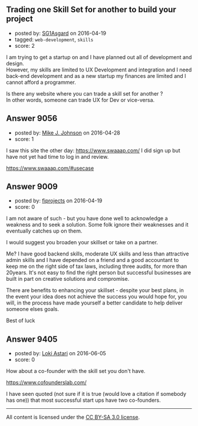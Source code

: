 ## Trading one Skill Set for another to build your project

- posted by: [SG1Asgard](https://stackexchange.com/users/3042384/sg1asgard) on 2016-04-19
- tagged: `web-development`, `skills`
- score: 2

<p>I am trying to get a startup on and I have planned out all of development and design. <br />
However, my skills are limited to UX Development and integration and I need back-end development and as a new startup my finances are limited and I cannot afford a programmer.</p>

<p>Is there any website where you can trade a skill set for another ?<br />
In other words, someone can trade UX for Dev or vice-versa.</p>



## Answer 9056

- posted by: [Mike J. Johnson](https://stackexchange.com/users/6581573/mike-j-johnson) on 2016-04-28
- score: 1

<p>I saw this site the other day: <a href="https://www.swaaap.com/" rel="nofollow">https://www.swaaap.com/</a> I did sign up but have not yet had time to log in and review.</p>

<p><a href="https://www.swaaap.com/#usecase" rel="nofollow">https://www.swaaap.com/#usecase</a></p>



## Answer 9009

- posted by: [fiprojects](https://stackexchange.com/users/5370155/fiprojects) on 2016-04-19
- score: 0

<p>I am not aware of such - but you have done well to acknowledge a weakness and to seek a solution. Some folk ignore their weaknesses and it eventually catches up on them.</p>

<p>I would suggest you broaden your skillset or take on a partner.</p>

<p>Me? I have good backend skills, moderate UX skills and less than attractive admin skills and I have depended on a friend and a good accountant to keep me on the right side of tax laws, including three audits, for more than 20years. It's not easy to find the right person but successful businesses are built in part on creative solutions and compromise. </p>

<p>There are benefits to enhancing your skillset - despite your best plans, in the event your idea does not achieve the success you would hope for, you will, in the process have made yourself a better candidate to help deliver someone elses goals.</p>

<p>Best of luck</p>



## Answer 9405

- posted by: [Loki Astari](https://stackexchange.com/users/7972/loki-astari) on 2016-06-05
- score: 0

<p>How about a co-founder with the skill set you don't have.</p>

<p><a href="https://www.cofounderslab.com/" rel="nofollow">https://www.cofounderslab.com/</a></p>

<p>I have seen quoted (not sure if it is true (would love a citation if somebody has one)) that most successful start ups have two co-founders.</p>




---

All content is licensed under the [CC BY-SA 3.0 license](https://creativecommons.org/licenses/by-sa/3.0/).
